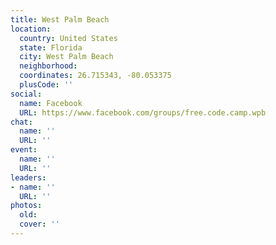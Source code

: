```yaml
---
title: West Palm Beach
location:
  country: United States
  state: Florida
  city: West Palm Beach
  neighborhood: 
  coordinates: 26.715343, -80.053375
  plusCode: ''
social:
  name: Facebook
  URL: https://www.facebook.com/groups/free.code.camp.wpb
chat:
  name: ''
  URL: ''
event:
  name: ''
  URL: ''
leaders:
- name: ''
  URL: ''
photos:
  old: 
  cover: ''
---
```

